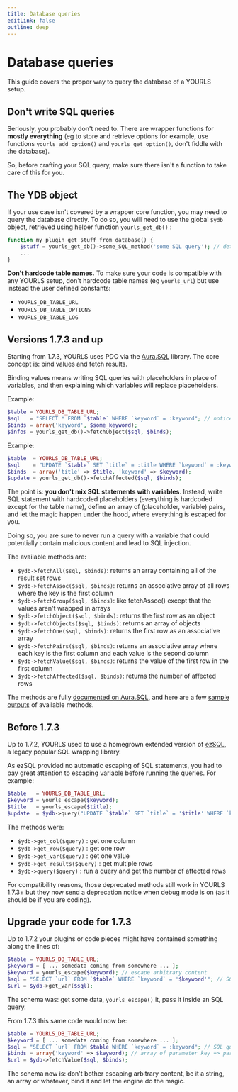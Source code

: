 ```yaml
---
title: Database queries
editLink: false
outline: deep
---
```


# Database queries

This guide covers the proper way to query the database of a YOURLS setup.

## Don't write SQL queries

Seriously, you probably don't need to. There are wrapper functions for **mostly everything** (eg to store and retrieve options for example, use functions `yourls_add_option()` and `yourls_get_option()`, don't fiddle with the database).

So, before crafting your SQL query, make sure there isn't a function to take care of this for you.

## The YDB object

If your use case isn't covered by a wrapper core function, you may need to query the database directly. To do so, you will need to use the global `$ydb` object, retrieved using helper function `yourls_get_db()` :

```php
function my_plugin_get_stuff_from_database() {
    $stuff = yourls_get_db()->some_SQL_method('some SQL query'); // details below
    ...
}
```

**Don't hardcode table names.** To make sure your code is compatible with any YOURLS setup, don't hardcode table names (eg `yourls_url`) but use instead the user defined constants:

- `YOURLS_DB_TABLE_URL`
- `YOURLS_DB_TABLE_OPTIONS`
- `YOURLS_DB_TABLE_LOG`

## Versions 1.7.3 and up

Starting from 1.7.3, YOURLS uses PDO via the [Aura.SQL](https://github.com/auraphp/Aura.Sql) library. The core concept is: bind values and fetch results.

Binding values means writing SQL queries with placeholders in place of variables, and then explaining which variables will replace placeholders.

Example:

```php
$table = YOURLS_DB_TABLE_URL;
$sql   = "SELECT * FROM `$table` WHERE `keyword` = :keyword"; // notice the ":keyword" placeholder
$binds = array('keyword', $some_keyword);
$infos = yourls_get_db()->fetchObject($sql, $binds);
```

Example:

```php
$table  = YOURLS_DB_TABLE_URL;
$sql    = "UPDATE `$table` SET `title` = :title WHERE `keyword` = :keyword";
$binds  = array('title' => $title, 'keyword' => $keyword);
$update = yourls_get_db()->fetchAffected($sql, $binds);
```

The point is: **you don't mix SQL statements with variables**. Instead, write SQL statement with hardcoded placeholders (everything is hardcoded except for the table name), define an array of (placeholder, variable) pairs, and let the magic happen under the hood, where everything is escaped for you.

Doing so, you are sure to never run a query with a variable that could potentially contain malicious content and lead to SQL injection.

The available methods are:

- `$ydb->fetchAll($sql, $binds)`: returns an array containing all of the result set rows
- `$ydb->fetchAssoc($sql, $binds)`: returns an associative array of all rows where the key is the first column
- `$ydb->fetchGroup($sql, $binds)`: like fetchAssoc() except that the values aren't wrapped in arrays
- `$ydb->fetchObject($sql, $binds)`: returns the first row as an object
- `$ydb->fetchObjects($sql, $binds)`: returns an array of objects
- `$ydb->fetchOne($sql, $binds)`: returns the first row as an associative array
- `$ydb->fetchPairs($sql, $binds)`: returns an associative array where each key is the first column and each value is the second column
- `$ydb->fetchValue($sql, $binds)`: returns the value of the first row in the first column
- `$ydb->fetchAffected($sql, $binds)`: returns the number of affected rows

The methods are fully [documented on Aura.SQL](https://github.com/auraphp/Aura.Sql/blob/3.x/docs/index.md), and here are a few [sample outputs](https://gist.github.com/ozh/d60fcc8e22103ca1b35e7c799f5df02b) of available methods.

## Before 1.7.3

Up to 1.7.2, YOURLS used to use a homegrown extended version of [ezSQL](https://github.com/YOURLS/YOURLS/tree/1.7.2/includes/ezSQL), a legacy popular SQL wrapping library.

As ezSQL provided no automatic escaping of SQL statements, you had to pay great attention to escaping variable before running the queries. For example:

```php
$table   = YOURLS_DB_TABLE_URL;
$keyword = yourls_escape($keyword);
$title   = yourls_escape($title);
$update  = $ydb->query("UPDATE `$table` SET `title` = '$title' WHERE `keyword` = '$keyword';"); // query written with variable content
```

The methods were:

- `$ydb->get_col($query)` : get one column
- `$ydb->get_row($query)` : get one row
- `$ydb->get_var($query)` : get one value
- `$ydb->get_results($query)` : get multiple rows
- `$ydb->query($query)` : run a query and get the number of affected rows

For compatibility reasons, those deprecated methods still work in YOURLS 1.7.3+ but they now send a deprecation notice when debug mode is on (as it should be if you are coding).

## Upgrade your code for 1.7.3

Up to 1.7.2 your plugins or code pieces might have contained something along the lines of:

```php
$table = YOURLS_DB_TABLE_URL;
$keyword = [ ... somedata coming from somewhere ... ];
$keyword = yourls_escape($keyword); // escape arbitrary content
$sql = "SELECT `url` FROM `$table` WHERE `keyword` = '$keyword'"; // SQL query with variable content
$url = $ydb->get_var($sql);
```

The schema was: get some data, `yourls_escape()` it, pass it inside an SQL query.

From 1.7.3 this same code would now be:

```php
$table = YOURLS_DB_TABLE_URL;
$keyword = [ ... somedata coming from somewhere ... ];
$sql = "SELECT `url` FROM $table WHERE `keyword` = :keyword"; // SQL query with only hardcoded parameters
$binds = array('keyword' => $keyword); // array of parameter key => parameter value
$url = $ydb->fetchValue($sql, $binds);
```

The schema now is: don't bother escaping arbitrary content, be it a string, an array or whatever, bind it and let the engine do the magic.
